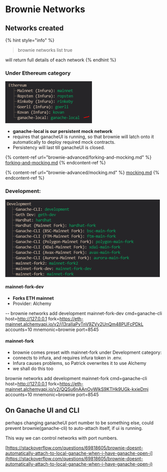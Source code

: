 # Brownie Networks

## Networks created

{% hint style="info" %}
> brownie networks list true

will return full details of each network
{% endhint %}

### Under Ethereum category

![](<../../.gitbook/assets/image (243).png>)

* **ganache-local is our persistent mock network**
* requires that ganacheUI is running, so that brownie will latch onto it automatically to deploy required mock contracts.
* Persistency will last till ganacheUI is closed.

{% content-ref url="brownie-advanced/forking-and-mocking.md" %}
[forking-and-mocking.md](brownie-advanced/forking-and-mocking.md)
{% endcontent-ref %}

{% content-ref url="brownie-advanced/mocking.md" %}
[mocking.md](brownie-advanced/mocking.md)
{% endcontent-ref %}

### Development:

![](<../../.gitbook/assets/image (101).png>)

#### mainnet-fork-dev

* **Forks ETH mainnet**
* Provider: Alchemy

\-- brownie networks add development mainnet-fork-dev cmd=ganache-cli host=http://127.0.0.1 fork=https://eth-mainnet.alchemyapi.io/v2/j13raIIaPyTnV9ZVv2UnQm48PUFcPDkL accounts=10 mnemonic=brownie port=8545

#### mainnet-fork

* brownie comes preset with mainnet-fork under Development category:
* connects to infura, and requires infura token in .env.
* Infura causes problems, so Patrick overwrites it to use Alchemy
* we shall do this too

brownie networks add development mainnet-fork cmd=ganache-cli host=http://127.0.0.1 fork=https://eth-mainnet.alchemyapi.io/v2/QQSu6nAAnOvWlkS9KTHk9UGk-kxieDmj accounts=10 mnemonic=brownie port=8545

## On Ganache UI and CLI

perhaps changing ganacheUI port number to be something else, could prevent brownie(ganache-cli) to auto-attach itself, if ui is running.&#x20;

This way we can control networks with port numbers.

[https://stackoverflow.com/questions/69818605/brownie-doesnt-automatically-attach-to-local-ganache-when-i-have-ganache-open-i](https://stackoverflow.com/questions/69818605/brownie-doesnt-automatically-attach-to-local-ganache-when-i-have-ganache-open-i)
